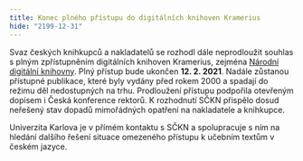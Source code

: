 ```yaml
---
title: Konec plného přístupu do digitálních knihoven Kramerius
hide: "2199-12-31"
---
```


Svaz českých knihkupců a nakladatelů se rozhodl  dále neprodloužit souhlas s
plným zpřístupněním digitálních knihoven Kramerius, zejména [Národní digitální
knihovny](https://www.ndk.cz/). Plný přístup bude ukončen <strong>
12. 2. 2021</strong>.  Nadále zůstanou přístupné publikace, které byly vydány před rokem
2000 a spadají do režimu děl nedostupných na trhu. Prodloužení přístupu
podpořila otevřeným dopisem i Česká konference rektorů. K rozhodnutí SČKN
přispělo dosud neřešený stav dopadů mimořádných opatření na nakladatele a
knihkupce. 

Univerzita Karlova je v přímém kontaktu s SČKN a spolupracuje s ním na hledání
dalšího řešení situace omezeného přístupu k učebním textům v českém jazyce. 


